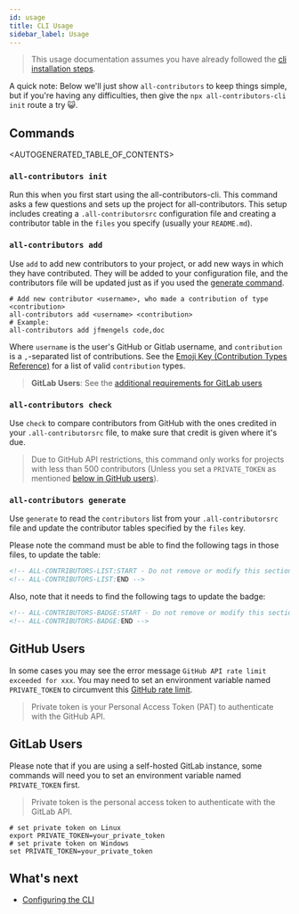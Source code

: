 ```yaml
---
id: usage
title: CLI Usage
sidebar_label: Usage
---
```


> This usage documentation assumes you have already followed the [cli installation steps](installation).

A quick note: Below we'll just show `all-contributors` to keep things simple, but if you're having any difficulties, then give the `npx all-contributors-cli init` route a try 😺.

## Commands

<AUTOGENERATED_TABLE_OF_CONTENTS>

### `all-contributors init`

Run this when you first start using the all-contributors-cli. This command asks a few questions and sets up the project for all-contributors.
This setup includes creating a `.all-contributorsrc` configuration file and creating a contributor table in the `files` you specify (usually your `README.md`).

### `all-contributors add`

Use `add` to add new contributors to your project, or add new ways in which they
have contributed. They will be added to your configuration file, and the
contributors file will be updated just as if you used the [generate command](#all-contributors-generate).

```console
# Add new contributor <username>, who made a contribution of type <contribution>
all-contributors add <username> <contribution>
# Example:
all-contributors add jfmengels code,doc
```

Where `username` is the user's GitHub or Gitlab username, and `contribution` is a
`,`-separated list of contributions. See the [Emoji Key (Contribution Types Reference)](../emoji-key)
for a list of valid `contribution` types.

> **GitLab Users**: See the [additional requirements for GitLab users](#gitlab-users)

### `all-contributors check`

Use `check` to compare contributors from GitHub with the ones credited in your
`.all-contributorsrc` file, to make sure that credit is given where
it's due.

> Due to GitHub API restrictions, this command only works for projects with less
> than 500 contributors (Unless you set a `PRIVATE_TOKEN` as mentioned [below in GitHub users](#github-users)).

### `all-contributors generate`

Use `generate` to read the `contributors` list from your `.all-contributorsrc` file
and update the contributor tables specified by the `files` key.

Please note the command must be able to find the following tags in those files, to update the table:

```markdown
<!-- ALL-CONTRIBUTORS-LIST:START - Do not remove or modify this section -->
<!-- ALL-CONTRIBUTORS-LIST:END -->
```

Also, note that it needs to find the following tags to update the badge:

```markdown
<!-- ALL-CONTRIBUTORS-BADGE:START - Do not remove or modify this section -->
<!-- ALL-CONTRIBUTORS-BADGE:END -->
```

## GitHub Users

In some cases you may see the error message `GitHub API rate limit exceeded for xxx`. You may need to set an environment variable named `PRIVATE_TOKEN` to circumvent this [GitHub rate limit](https://developer.github.com/v3/rate_limit/).

> Private token is your Personal Access Token (PAT) to authenticate with the GitHub API.

## GitLab Users

Please note that if you are using a self-hosted GitLab instance,
some commands will need you to set an environment variable named `PRIVATE_TOKEN` first.

> Private token is the personal access token to authenticate with the GitLab API.

```console
# set private token on Linux
export PRIVATE_TOKEN=your_private_token
# set private token on Windows
set PRIVATE_TOKEN=your_private_token
```

## What's next

- [Configuring the CLI](configuration)
